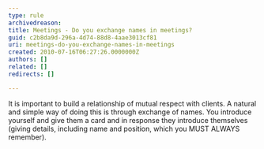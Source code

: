 ```yaml
---
type: rule
archivedreason: 
title: Meetings - Do you exchange names in meetings?
guid: c2b8da9d-296a-4d74-88d8-4aae3013cf81
uri: meetings-do-you-exchange-names-in-meetings
created: 2010-07-16T06:27:26.0000000Z
authors: []
related: []
redirects: []

---
```



It is important to build a relationship of mutual respect with clients. A natural and simple way of doing this is through exchange of names. You introduce yourself and give them a card and in response they introduce themselves (giving details, including name and position, which you MUST ALWAYS remember).

<br><excerpt class='endintro'></excerpt><br>



